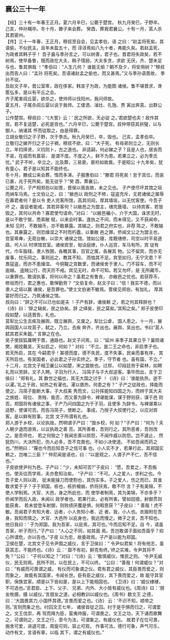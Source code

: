 ## 襄公三十一年

【经】三十有一年春王正月。夏六月辛巳，公薨于楚宫。
秋九月癸巳，子野卒。己亥，仲孙羯卒。冬十月，滕子来会葬。
癸酉，葬我君襄公。十有一月，莒人杀其君密州。  
【传】三十一年春，王正月，穆叔至自会，见孟孝伯，语
之曰：“赵孟将死矣。其语偷，不似民主。且年未盈五十，而
谆谆焉如八九十者，弗能久矣。若赵孟死，为政者其韩子乎！
吾子盍与季孙言之，可以树善，君子也。晋君将失政矣，若不
树焉，使早备鲁，既而政在大夫，韩子懦弱，大夫多贪，求欲
无厌，齐、楚未足与也，鲁其惧哉 ！”孝伯曰：“人生几何？
谁能无偷？朝不及夕，将安用树？”穆叔出而告人曰：“孟孙
将死矣。吾语诸赵孟之偷也，而又甚焉。”又与季孙语晋故，
季孙不従。  
及赵文子卒，晋公室卑，政在侈家。韩宣子为政，为能图
诸侯。鲁不堪晋求，谗慝弘多，是以有平丘之会。  
齐子尾害闾丘婴，欲杀之，使帅师以伐阳州。我问师故。  
夏五月，子尾杀闾丘婴以说于我师。工偻洒、渻灶、孔虺、贾
寅出奔莒。出群公子。  
公作楚宫。穆叔曰：“《大誓》云：‘ 民之所欲，天必従
之。’君欲楚也夫！故作其宫。若不复适楚，必死是宫也。”
六月辛巳，公薨于楚宫。叔仲带窃其拱璧，以与御人，纳诸其
怀而従取之，由是得罪。  
立胡女敬归之子子野，次于季氏。秋九月癸巳，卒，毁也。
己亥，孟孝伯卒。  
立敬归之娣齐归之子公子裯，穆叔不欲，曰：“大子死，
有母弟则立之，无则长立。年钧择贤，义钧则卜，古之道也。
非适嗣，何必娣之子？且是人也，居丧而不哀，在戚而有嘉容，
是谓不度。不度之人，鲜不为患。若果立之，必为季氏忧。”
武子不听，卒立之。比及葬，三易衰，衰衽如故衰。于是昭公
十九年矣，犹有童心，君子是以知其不能终也。  
冬十月，滕成公来会葬，惰而多涕。子服惠伯曰：“滕君
将死矣！怠于其位，而哀已甚，兆于死所矣。能无従乎？”癸
酉，葬襄公。  
公薨之月，子产相郑伯以如晋，晋侯以我丧故，未之见也。
子产使尽坏其馆之垣而纳车马焉。士文伯让之，曰：“敝邑以
政刑之不修，寇盗充斥，无若诸侯之属辱在寡君者何？是以令
吏人完客所馆，高其闬闳，厚其墙垣，以无忧客使。今吾子坏
之，虽従者能戒，其若异客何？以敝邑之为盟主，缮完葺墙，
以待宾客，若皆毁之，其何以共命？寡君使匄请命。”对曰：
“以敝邑褊小，介于大国，诛求无时，是以不敢宁居，悉索敝
赋，以来会时事。逢执之不间，而未得见，又不获闻命，未知
见时，不敢输币，亦不敢暴露。其输之，则君之府实也，非荐
陈之，不敢输也。其暴露之，则恐燥湿之不时而朽蠹，以重敝
邑之罪。侨闻文公之为盟主也，宫室卑庳，无观台榭，以崇大
诸侯之馆。馆如公寝，库厩缮修，司空以时平易道路，圬人以
时塓馆宫室。诸侯宾至，甸设庭燎，仆人巡宫，车马有所，宾
従有代，巾车脂辖，隶人牧圉，各瞻其事，百官之属，各展其
物。公不留宾，而亦无废事，忧乐同之，事则巡之，教其不知，
而恤其不足。宾至如归，无宁灾患？不畏寇盗，而亦不患燥湿。
今铜鞮之宫数里，而诸侯舍于隶人。门不容车，而不可逾越。
盗贼公行，而天厉不戒。宾见无时，命不可知。若又勿坏，是
无所藏币，以重罪也。敢请执事，将何以命之？虽君之有鲁丧，
亦敝邑之忧也。若获荐币，修垣而行，君之惠也，敢惮勤劳？
“文伯复命，赵文子曰：“信！我实不德，而以隶人之垣以赢
诸侯，是吾罪也。”使士文伯谢不敏焉。晋侯见郑伯，有加礼，
厚其宴好而归之。乃筑诸侯之馆。  
叔向曰：“辞之不可以已也如是夫 ！子产有辞，诸侯赖
之，若之何其释辞也？《诗》曰：‘辞之辑矣，民之协矣。辞
之绎矣，民之莫矣。’其知之矣。”
郑子皮使印段如楚，以适晋告，礼也。  
莒犁比公生去疾及展舆，既立展舆，又废之。犁比公虐，
国人患之。十一月，展舆因国人以攻莒子，弑之，乃立。去疾
奔齐，齐出也。展舆，吴出也。书曰“莒人弑其君买朱鉏。”
言罪之在也。  
吴子使屈狐庸聘于晋，通路也。赵文子问焉，曰：“延州
来季子其果立乎？巢陨诸樊，阍戕戴吴，天似启之，何如？”
对曰：“不立。是二王之命也，非启季子也。若天所启，其在
今嗣君乎！甚德而度，德不失民，度不失事，民亲而事有序，
其天所启也。有吴国者，必此君之子孙实终之。季子，守节者
也。虽有国，不立。”  
十二月，北宫文子相卫襄公以如楚，宋之盟故也。过郑，
印段廷劳于棐林，如聘礼而以劳辞。文子入聘。子羽为行人，
冯简子与子大叔逆客。事毕而出，言于卫侯曰：“郑有礼，其
数世之福也，其无大国之讨乎 ！《诗》曰：‘谁能执热，逝不
以濯。’礼之于政，如热之有濯也。濯以救热，何患之有？”
子产之従政也，择能而使之。冯简子能断大事，子大叔美
秀而文，公孙挥能知四国之为，而辨于其大夫之族姓、班位、
贵贱、能否，而又善为辞令，裨谌能谋，谋于野则获，谋于邑
则否。郑国将有诸侯之事，子产乃问四国之为于子羽，且使多
为辞令。与裨谌乘以适野，使谋可否。而告冯简子，使断之。
事成，乃授子大叔使行之，以应对宾客。是以鲜有败事。北宫
文子所谓有礼也。  
郑人游于乡校，以论执政。然明谓子产曰：“毁乡校，何
如？”子产曰：“何为？夫人朝夕退而游焉，以议执政之善
否。其所善者，吾则行之。其所恶者，吾则改之。是吾师也，
若之何毁之？我闻忠善以损怨，不闻作威以防怨。岂不遽止，
然犹防川，大决所犯，伤人必多，吾不克救也。不如小决使道。
不如吾闻而药之也。”然明曰：“蔑也今而后知吾子之信可事
也。小人实不才，若果行此，其郑国实赖之，岂唯二三臣？”
仲尼闻是语也，曰：“以是观之，人谓子产不仁，吾不信
也。”  
子皮欲使尹何为邑。子产曰：“少，未知可否?”子皮曰：
“愿，吾爱之，不吾叛也。使夫往而学焉，夫亦愈知治矣。
“子产曰：“不可。人之爱人，求利之也。今吾子爱人则以政，
犹未能操刀而使割也，其伤实多。子之爱人，伤之而已，其谁
敢求爱于子？子于郑国，栋也，栋折榱崩，侨将厌焉，敢不尽
言？子有美锦，不使人学制焉。大官、大邑，身之所庇也，而
使学者制焉，其为美锦，不亦多乎？侨闻学而后入政，未闻以
政学者也。若果行此，必有所害。譬如田猎，射御贯则能获禽，
若未尝登车射御，则败绩厌覆是惧，何暇思获？”子皮曰：“
善哉！虎不敏。吾闻君子务知大者、远者，小人务知小者、近
者。我，小人也。衣服附在吾身，我知而慎之。大官、大邑所
以庇身也，我远而慢之。微子之言，吾不知也。他日我曰：‘
子为郑国，我为吾家，以庇焉，其可也。’今而后知不足。自
今，请虽吾家，听子而行。”子产曰：“人心之不同，如其面
焉。吾岂敢谓子面如吾面乎？抑心所谓危，亦以告也。”子皮
以为忠，故委政焉。子产是以能为郑国。  
卫侯在楚，北宫文子见令尹围之威仪，言于卫侯曰：“
令尹似君矣！将有他志，虽获其志，不能终也。《诗》云：‘
靡不有初，鲜克有终。’终之实难，令尹其将不免？”公曰：
“子何以知之？”对曰：“《诗》云：‘敬慎威仪，惟民之则。
‘令尹无威仪，民无则焉。民所不则，以在民上，不可以终。
“公曰：“善哉！何谓威仪？”对曰：“有威而可畏谓之威，
有仪而可象谓之仪。君有君之威仪，其臣畏而爱之，则而象之，
故能有其国家，令闻长世。臣有臣之威仪，其下畏而爱之，故
能守其官职，保族宜家。顺是以下皆如是，是以上下能相固也。
《卫诗》曰：‘威仪棣棣，不可选也。’言君臣、上下、父子、
兄弟、内外、大小皆有威仪也。《周诗》曰：‘朋友攸摄，摄
以威仪。’言朋友之道，必相教训以威仪也。《周书》数文王
之德，曰：‘大国畏其力,小国怀其德。’言畏而爱之也。《诗》
云：‘不识不知，顺帝之则。’言则而象之也。纣囚文王七年，
诸侯皆従之囚。纣于是乎惧而归之，可谓爱之。文王伐崇，再
驾而降为臣，蛮夷帅服，可谓畏之。文王之功，天下诵而歌舞
之，可谓则之，文王之行，至今为法，可谓象之。有威仪也。
故君子在位可畏，施舍可爱，进退可度，周旋可则，容止可观，
作事可法，德行可象，声气可乐，动作有文，言语有章，以临
其下，谓之有威仪也。”  



